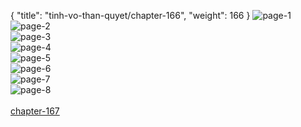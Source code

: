 { "title": "tinh-vo-than-quyet/chapter-166", "weight": 166 }
<img src="tinh-vo-than-quyet_0166_01-65a8ac5c32562e6c42cd54631c468ca8.webp" alt="page-1" origin="http://1.bp.blogspot.com/-oD9vHl4ca2M/W2u300OLUkI/AAAAAAAAFLs/EF-QrFfcbXYXm6lp7_Zy9DJ-k_Pys68SQCLcBGAs/s1600/1.jpg?imgmax=0"><br/>
<img src="tinh-vo-than-quyet_0166_02-9ce43fef9b43e257e2fa288f3d6a90c6.webp" alt="page-2" origin="http://1.bp.blogspot.com/-4Fx8IH3SVBk/W2u30-rQyGI/AAAAAAAAFLo/inuEiDK6uC8UbljZDEucQo3nyup_na2SACLcBGAs/s1600/2.jpg?imgmax=0"><br/>
<img src="tinh-vo-than-quyet_0166_03-847d8fd084e8d8e5f5cf2077ace45f58.webp" alt="page-3" origin="http://1.bp.blogspot.com/-lJhNSc4a0Yk/W2u30zV3u6I/AAAAAAAAFLk/GuTDuMGoQwQ83hykOUybXzhF334H1sHuACLcBGAs/s1600/3.jpg?imgmax=0"><br/>
<img src="tinh-vo-than-quyet_0166_04-09d63a7eac5be1a7f6c3f4c003920723.webp" alt="page-4" origin="http://1.bp.blogspot.com/-9XERTFolR6s/W2u31oxv2rI/AAAAAAAAFLw/yBLiNEcRweogKoOAAa4KZGgx4HTaqtNogCLcBGAs/s1600/4.jpg?imgmax=0"><br/>
<img src="tinh-vo-than-quyet_0166_05-6a4e0e6c4636869403eaaf1a979f0931.webp" alt="page-5" origin="http://1.bp.blogspot.com/-05hMjWMb4OQ/W2u31-f-lFI/AAAAAAAAFL0/vY8a0VSQ_9UDtY_h6YMCqowJ3qQTG8MswCLcBGAs/s1600/5.jpg?imgmax=0"><br/>
<img src="tinh-vo-than-quyet_0166_06-39b6ebd159056df1390988c9366540f4.webp" alt="page-6" origin="http://1.bp.blogspot.com/-yS4MHh5_Dgk/W2u32Hn_0lI/AAAAAAAAFL4/OsSWZsiz8i49bg1aCz-xmbhqrtptT-PtQCLcBGAs/s1600/6.jpg?imgmax=0"><br/>
<img src="tinh-vo-than-quyet_0166_07-b597a5e2504e7e0e5460acf407b06cf5.webp" alt="page-7" origin="http://1.bp.blogspot.com/-mWgeG1zfJJk/W2u32f0Tx2I/AAAAAAAAFL8/iGeCL2wQvfce7RWpulAMRVIov4RTztxAwCLcBGAs/s1600/7.jpg?imgmax=0"><br/>
<img src="tinh-vo-than-quyet_0166_08-44d3db78b0db64708d3aaa44027ba586.webp" alt="page-8" origin="http://1.bp.blogspot.com/-qHBjLj-XDb0/W2u32jaLvWI/AAAAAAAAFMA/RMB8VAPE6t0Qz6MoYyjK83SUQnhT56orQCLcBGAs/s1600/8.jpg?imgmax=0"><br/>
<br/><a class="nextchap" href="/tinh-vo-than-quyet/chapter-167">chapter-167</a>
